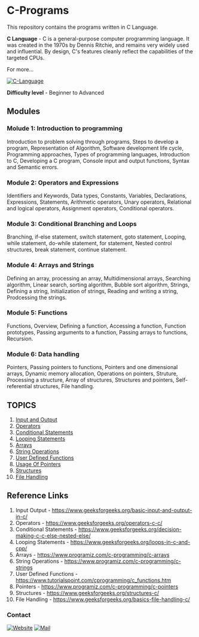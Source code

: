 # C-Programs

This repository contains the programs written in C Language. 

**C Language** - C is a general-purpose computer programming language. It was created in the 1970s by Dennis Ritchie, and remains very widely used and influential. By design, C's features cleanly reflect the capabilities of the targeted CPUs. 

For more...

[![C-Language](https://img.shields.io/badge/.-Wikipedia-00599C?style=for-the-badge&logo=c&logoColor=white)](https://en.wikipedia.org/wiki/C_(programming_language))

**Difficulty level** - Beginner to Advanced

## Modules

### Molude 1: Introduction to programming

Introduction to problem solving through programs, Steps to develop a program, Representation of Algorithm, Software development life cycle, Programming approaches, Types of programming languages, Introduction to C, Developing a C program, Console input and output functions, Syntax and Semantic errors. 

### Module 2: Operators and Expressions

Identifiers and Keywords, Data types, Constants, Variables, Declarations, Expressions, Statements, Arithmetic operators, Unary operators, Relational and logical operators, Assignment operators, Conditional operators. 

### Module 3: Conditional Branching and Loops

Branching, if-else statement, switch statement, goto statement, Looping, while statement, do-while statement, for statement, Nested control structures, break statement, continue statement. 

### Module 4: Arrays and Strings

Defining an array, processing an array, Multidimensional arrays, Searching algorithm, Linear search, sorting algorithm, Bubble sort algorithm, Strings, Defining a string, Initialization of strings, Reading and writing a string, Prodcessing the strings. 

### Module 5: Functions 

Functions, Overview, Defining a function, Accessing a function, Function prototypes, Passing arguments to a function, Passing arrays to functions, Recursion. 

### Module 6: Data handling

Pointers, Passing pointers to functions, Pointers and one dimensional arrays, Dynamic memory allocation, Operations on pointers, Struture, Processing a structure, Array of structures, Structures and pointers, Self-referential structures, File handling.

## TOPICS
1) [Input and Output](/1_Input_and_output)
2) [Operators](/2_Operators)
3) [Conditional Statements](/3_Conditional_statements)
4) [Looping Statements](/4_Looping_statements)
5) [Arrays](/5_Arrays)
6) [String Operations](/6_String_Operations)
7) [User Defined Functions](7_User_Defined_functions)
8) [Usage Of Pointers](8_Usage_of_Pointers)
9) [Structures](9_Structures)
10) [File Handling](10_File_Handling)


## Reference Links

1) Input Output - https://www.geeksforgeeks.org/basic-input-and-output-in-c/
2) Operators - https://www.geeksforgeeks.org/operators-c-c/
3) Conditional Statements - https://www.geeksforgeeks.org/decision-making-c-c-else-nested-else/
4) Looping Statements - https://www.geeksforgeeks.org/loops-in-c-and-cpp/
5) Arrays - https://www.programiz.com/c-programming/c-arrays
6) String Operations - https://www.programiz.com/c-programming/c-strings
7) User Defined Functions - https://www.tutorialspoint.com/cprogramming/c_functions.htm
8) Pointers - https://www.programiz.com/c-programming/c-pointers
9) Structures - https://www.geeksforgeeks.org/structures-c/
10) File Handling - https://www.geeksforgeeks.org/basics-file-handling-c/


### Contact

[![Website](https://img.shields.io/badge/website-000000?style=for-the-badge&logo=About.me&logoColor=white)](https://rubangino.in/)
[![Mail](https://img.shields.io/badge/Gmail-D14836?style=for-the-badge&logo=gmail&logoColor=white)](mailto:info@rubangino.in)


